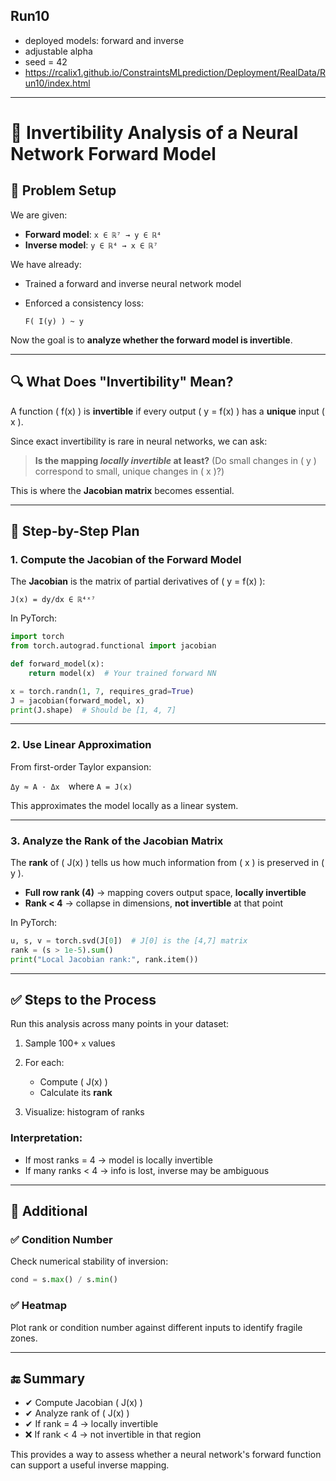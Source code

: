 
## Run10

* deployed models: forward and inverse
* adjustable alpha
* seed = 42
* https://rcalix1.github.io/ConstraintsMLprediction/Deployment/RealData/Run10/index.html

---

# 🔁 Invertibility Analysis of a Neural Network Forward Model

## 🧠 Problem Setup

We are given:



- **Forward model**: `x ∈ ℝ⁷ → y ∈ ℝ⁴`
- **Inverse model**: `y ∈ ℝ⁴ → x ∈ ℝ⁷`


We have already:

* Trained a forward and inverse neural network model
* Enforced a consistency loss:

  `F( I(y) ) ~ y `

Now the goal is to **analyze whether the forward model is invertible**.

---

## 🔍 What Does "Invertibility" Mean?

A function ( f(x) ) is **invertible** if every output ( y = f(x) ) has a **unique** input ( x ).

Since exact invertibility is rare in neural networks, we can ask:

> **Is the mapping *locally invertible* at least?**
> (Do small changes in ( y ) correspond to small, unique changes in ( x )?)

This is where the **Jacobian matrix** becomes essential.

---

## 🧠 Step-by-Step Plan

### 1. **Compute the Jacobian of the Forward Model**

The **Jacobian** is the matrix of partial derivatives of ( y = f(x) ):




`J(x) = dy/dx ∈ ℝ⁴ˣ⁷`


In PyTorch:

```python
import torch
from torch.autograd.functional import jacobian

def forward_model(x):
    return model(x)  # Your trained forward NN

x = torch.randn(1, 7, requires_grad=True)
J = jacobian(forward_model, x)
print(J.shape)  # Should be [1, 4, 7]
```

---

### 2. **Use Linear Approximation**

From first-order Taylor expansion:



`Δy ≈ A · Δx` where `A = J(x)`


This approximates the model locally as a linear system.

---

### 3. **Analyze the Rank of the Jacobian Matrix**

The **rank** of ( J(x) ) tells us how much information from ( x ) is preserved in ( y ).

* **Full row rank (4)** → mapping covers output space, **locally invertible**
* **Rank < 4** → collapse in dimensions, **not invertible** at that point

In PyTorch:

```python
u, s, v = torch.svd(J[0])  # J[0] is the [4,7] matrix
rank = (s > 1e-5).sum()
print("Local Jacobian rank:", rank.item())
```

---

## ✅ Steps to the Process

Run this analysis across many points in your dataset:

1. Sample 100+ `x` values
2. For each:

   * Compute ( J(x) )
   * Calculate its **rank**
3. Visualize: histogram of ranks

### Interpretation:

* If most ranks = 4 → model is locally invertible
* If many ranks < 4 → info is lost, inverse may be ambiguous

---

## 🧠 Additional

### ✅ Condition Number

Check numerical stability of inversion:

```python
cond = s.max() / s.min()
```

### ✅ Heatmap

Plot rank or condition number against different inputs to identify fragile zones.

---

## 🔚 Summary

* ✔ Compute Jacobian ( J(x) )
* ✔ Analyze rank of ( J(x) )
* ✔ If rank = 4 → locally invertible
* ❌ If rank < 4 → not invertible in that region

This provides a way to assess whether a neural network's forward function can support a useful inverse mapping.
